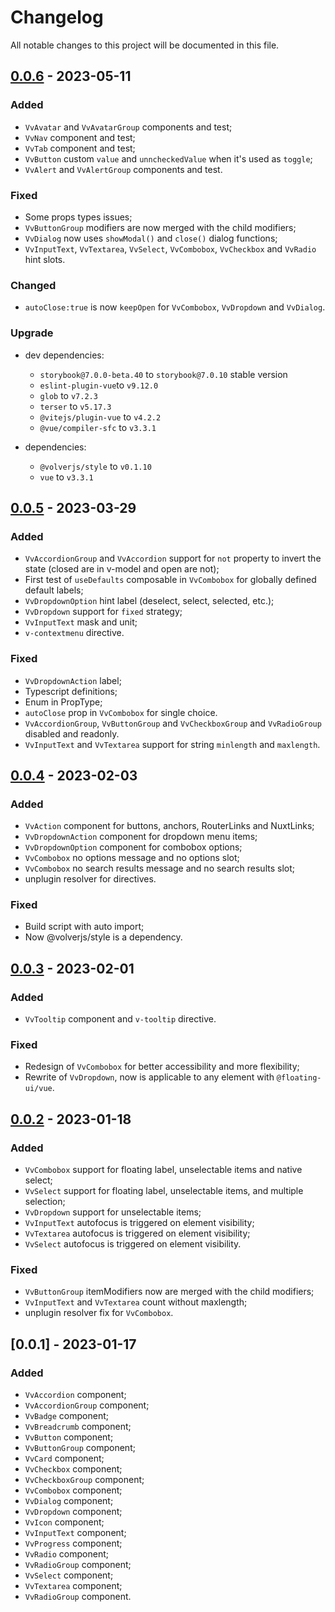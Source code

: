 # Changelog

All notable changes to this project will be documented in this file.

## [0.0.6] - 2023-05-11

### Added

- `VvAvatar` and `VvAvatarGroup` components and test;
- `VvNav` component and test;
- `VvTab` component and test;
- `VvButton` custom `value` and `unncheckedValue` when it's used as `toggle`;
- `VvAlert` and `VvAlertGroup` components and test.

### Fixed

- Some props types issues;
- `VvButtonGroup` modifiers are now merged with the child modifiers;
- `VvDialog` now uses `showModal()` and `close()` dialog functions;
- `VvInputText`, `VvTextarea`, `VvSelect`, `VvCombobox`, `VvCheckbox` and `VvRadio` hint slots.

### Changed

- `autoClose:true` is now `keepOpen` for `VvCombobox`, `VvDropdown` and `VvDialog`.

### Upgrade

- dev dependencies:

  - `storybook@7.0.0-beta.40` to `storybook@7.0.10` stable version
  - `eslint-plugin-vue`to `v9.12.0`
  - `glob` to `v7.2.3`
  - `terser` to `v5.17.3`
  - `@vitejs/plugin-vue` to `v4.2.2`
  - `@vue/compiler-sfc` to `v3.3.1`

- dependencies:
  - `@volverjs/style` to `v0.1.10`
  - `vue` to `v3.3.1`

## [0.0.5] - 2023-03-29

### Added

- `VvAccordionGroup` and `VvAccordion` support for `not` property to invert the state (closed are in v-model and open are not);
- First test of `useDefaults` composable in `VvCombobox` for globally defined default labels;
- `VvDropdownOption` hint label (deselect, select, selected, etc.);
- `VvDropdown` support for `fixed` strategy;
- `VvInputText` mask and unit;
- `v-contextmenu` directive.

### Fixed

- `VvDropdownAction` label;
- Typescript definitions;
- Enum in PropType;
- `autoClose` prop in `VvCombobox` for single choice.
- `VvAccordionGroup`, `VvButtonGroup` and `VvCheckboxGroup` and `VvRadioGroup` disabled and readonly.
- `VvInputText` and `VvTextarea` support for string `minlength` and `maxlength`.

## [0.0.4] - 2023-02-03

### Added

- `VvAction` component for buttons, anchors, RouterLinks and NuxtLinks;
- `VvDropdownAction` component for dropdown menu items;
- `VvDropdownOption` component for combobox options;
- `VvCombobox` no options message and no options slot;
- `VvCombobox` no search results message and no search results slot;
- unplugin resolver for directives.

### Fixed

- Build script with auto import;
- Now @volverjs/style is a dependency.

## [0.0.3] - 2023-02-01

### Added

- `VvTooltip` component and `v-tooltip` directive.

### Fixed

- Redesign of `VvCombobox` for better accessibility and more flexibility;
- Rewrite of `VvDropdown`, now is applicable to any element with `@floating-ui/vue`.

## [0.0.2] - 2023-01-18

### Added

- `VvCombobox` support for floating label, unselectable items and native select;
- `VvSelect` support for floating label, unselectable items, and multiple selection;
- `VvDropdown` support for unselectable items;
- `VvInputText` autofocus is triggered on element visibility;
- `VvTextarea` autofocus is triggered on element visibility;
- `VvSelect` autofocus is triggered on element visibility.

### Fixed

- `VvButtonGroup` itemModifiers now are merged with the child modifiers;
- `VvInputText` and `VvTextarea` count without maxlength;
- unplugin resolver fix for `VvCombobox`.

## [0.0.1] - 2023-01-17

### Added

- `VvAccordion` component;
- `VvAccordionGroup` component;
- `VvBadge` component;
- `VvBreadcrumb` component;
- `VvButton` component;
- `VvButtonGroup` component;
- `VvCard` component;
- `VvCheckbox` component;
- `VvCheckboxGroup` component;
- `VvCombobox` component;
- `VvDialog` component;
- `VvDropdown` component;
- `VvIcon` component;
- `VvInputText` component;
- `VvProgress` component;
- `VvRadio` component;
- `VvRadioGroup` component;
- `VvSelect` component;
- `VvTextarea` component;
- `VvRadioGroup` component.

[0.0.6]: https://github.com/volverjs/style/compare/v0.0.5...v0.0.6
[0.0.5]: https://github.com/volverjs/style/compare/v0.0.4...v0.0.5
[0.0.4]: https://github.com/volverjs/style/compare/v0.0.3...v0.0.4
[0.0.3]: https://github.com/volverjs/style/compare/v0.0.2...v0.0.3
[0.0.2]: https://github.com/volverjs/style/compare/v0.0.1...v0.0.2
